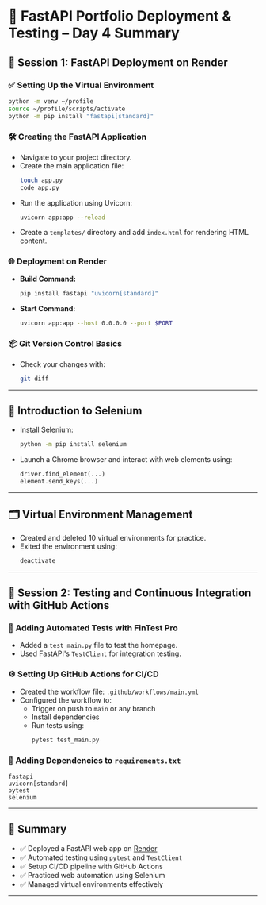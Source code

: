 
# 🚀 FastAPI Portfolio Deployment & Testing – Day 4 Summary

## 🧩 Session 1: FastAPI Deployment on Render

### ✅ Setting Up the Virtual Environment

```bash
python -m venv ~/profile
source ~/profile/scripts/activate
python -m pip install "fastapi[standard]"
```

### 🛠️ Creating the FastAPI Application

- Navigate to your project directory.
- Create the main application file:
  ```bash
  touch app.py
  code app.py
  ```
- Run the application using Uvicorn:
  ```bash
  uvicorn app:app --reload
  ```
- Create a `templates/` directory and add `index.html` for rendering HTML content.

### 🌐 Deployment on Render

- **Build Command:**
  ```bash
  pip install fastapi "uvicorn[standard]"
  ```

- **Start Command:**
  ```bash
  uvicorn app:app --host 0.0.0.0 --port $PORT
  ```

### 📦 Git Version Control Basics

- Check your changes with:
  ```bash
  git diff
  ```

---

## 🧪 Introduction to Selenium

- Install Selenium:
  ```bash
  python -m pip install selenium
  ```

- Launch a Chrome browser and interact with web elements using:
  ```python
  driver.find_element(...)
  element.send_keys(...)
  ```

---

## 🗂️ Virtual Environment Management

- Created and deleted 10 virtual environments for practice.
- Exited the environment using:
  ```bash
  deactivate
  ```

---

## 🧪 Session 2: Testing and Continuous Integration with GitHub Actions

### 🧩 Adding Automated Tests with FinTest Pro

- Added a `test_main.py` file to test the homepage.
- Used FastAPI's `TestClient` for integration testing.

### ⚙️ Setting Up GitHub Actions for CI/CD

- Created the workflow file: `.github/workflows/main.yml`
- Configured the workflow to:
  - Trigger on push to `main` or any branch
  - Install dependencies
  - Run tests using:
    ```bash
    pytest test_main.py
    ```

### 📄 Adding Dependencies to `requirements.txt`

```
fastapi
uvicorn[standard]
pytest
selenium
```

---

## 📌 Summary

- ✅ Deployed a FastAPI web app on [Render](https://render.com/)
- ✅ Automated testing using `pytest` and `TestClient`
- ✅ Setup CI/CD pipeline with GitHub Actions
- ✅ Practiced web automation using Selenium
- ✅ Managed virtual environments effectively

---
```
